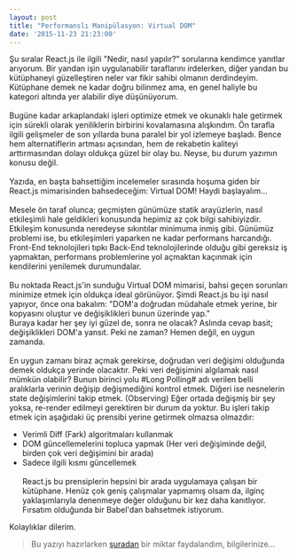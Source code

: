 ```yaml
---
layout: post
title: "Performanslı Manipülasyon: Virtual DOM"
date: '2015-11-23 21:23:00'
---
```


Şu sıralar React.js ile ilgili "Nedir, nasıl yapılır?" sorularına kendimce yanıtlar arıyorum. Bir yandan işin uygulanabilir taraflarını irdelerken, diğer yandan bu kütüphaneyi güzelleştiren neler var fikir sahibi olmanın derdindeyim. Kütüphane demek ne kadar doğru bilinmez ama, en genel haliyle bu kategori altında yer alabilir diye düşünüyorum.<!--more-->
<br/><br/>
Bugüne kadar arkaplandaki işleri optimize etmek ve okunaklı hale getirmek için sürekli olarak yeniliklerin birbirini kovalamasına alışkındım. Ön tarafla ilgili gelişmeler de son yıllarda buna paralel bir yol izlemeye başladı. Bence hem alternatiflerin artması açısından, hem de rekabetin kaliteyi arttırmasından dolayı oldukça güzel bir olay bu. Neyse, bu durum yazımın konusu değil.
<br/><br/>
Yazıda, en başta bahsettiğim incelemeler sırasında hoşuma giden bir React.js mimarisinden bahsedeceğim: Virtual DOM! Haydi başlayalım...
<br/><br/>
Mesele ön taraf olunca; geçmişten günümüze statik arayüzlerin, nasıl etkileşimli hale geldikleri konusunda hepimiz az çok bilgi sahibiyizdir. Etkileşim konusunda neredeyse sıkıntılar minimuma inmiş gibi. Günümüz problemi ise, bu etkileşimleri yaparken ne kadar performans harcandığı. Front-End teknolojileri tıpkı Back-End teknolojilerinde olduğu gibi gereksiz iş yapmaktan, performans problemlerine yol açmaktan kaçınmak için kendilerini yenilemek durumundalar.
<br/><br/>
Bu noktada React.js'in sunduğu Virtual DOM mimarisi, bahsi geçen sorunları minimize etmek için oldukça ideal görünüyor. Şimdi React.js bu işi nasıl yapıyor, önce ona bakalım:
"DOM'a doğrudan müdahale etmek yerine, bir kopyasını oluştur ve değişiklikleri bunun üzerinde yap."<br/>
Buraya kadar her şey iyi güzel de, sonra ne olacak? Aslında cevap basit; değişiklikleri DOM'a yansıt. Peki ne zaman? Hemen değil, en uygun zamanda.
<br/><br/>
En uygun zamanı biraz açmak gerekirse, doğrudan veri değişimi olduğunda demek oldukça yerinde olacaktır. Peki veri değişimini algılamak nasıl mümkün olabilir? Bunun birinci yolu #Long Polling# adı verilen belli aralıklarla verinin değişip değişmediğini kontrol etmek. Diğeri ise nesnelerin state değişimlerini takip etmek. (Observing) Eğer ortada değişmiş bir şey yoksa, re-render edilmeyi gerektiren bir durum da yoktur. Bu işleri takip etmek için aşağıdaki üç prensibi yerine getirmek olmazsa olmazdır:<br/>
- Verimli Diff (Fark) algoritmaları kullanmak
- DOM güncellemelerini topluca yapmak (Her veri değişiminde değil, birden çok veri değişimini bir arada)
- Sadece ilgili kısmı güncellemek
<br/><br/>
React.js bu prensiplerin hepsini bir arada uygulamaya çalışan bir kütüphane. Henüz çok geniş çalışmalar yapmamış olsam da, ilginç yaklaşımlarıyla denenmeye değer olduğunu bir kez daha kanıtlıyor. Fırsatım olduğunda bir Babel'dan bahsetmek istiyorum.

Kolaylıklar dilerim.

>Bu yazıyı hazırlarken [şuradan](http://tonyfreed.com/blog/what_is_virtual_dom) bir miktar faydalandım, bilgilerinize...
